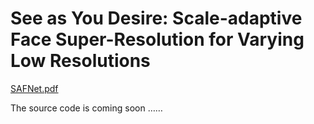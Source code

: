 # See as You Desire: Scale-adaptive Face Super-Resolution for Varying Low Resolutions

[SAFNet.pdf](https://github.com/user-attachments/files/16277203/SAFNet.pdf)

The source code is coming soon ……
